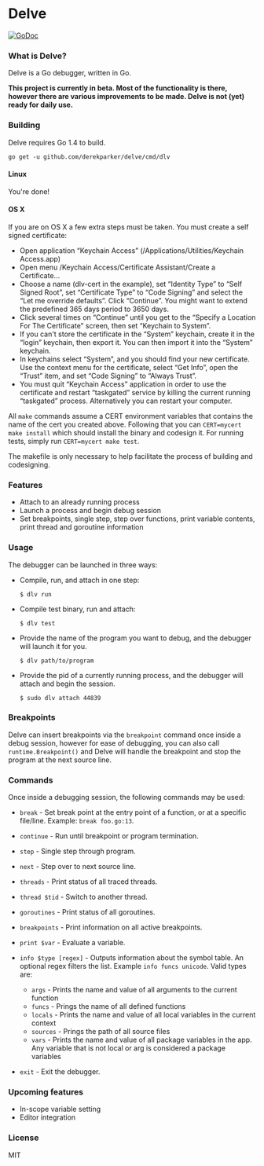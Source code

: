 # Delve

[![GoDoc](https://godoc.org/github.com/derekparker/delve?status.svg)](https://godoc.org/github.com/derekparker/delve)

### What is Delve?

Delve is a Go debugger, written in Go.

**This project is currently in beta. Most of the functionality is there, however there are various improvements to be made. Delve is not (yet) ready for daily use.**

### Building

Delve requires Go 1.4 to build.

```
go get -u github.com/derekparker/delve/cmd/dlv
```

#### Linux

You're done!

#### OS X

If you are on OS X a few extra steps must be taken. You must create a self signed certificate:

* Open application “Keychain Access” (/Applications/Utilities/Keychain Access.app)
* Open menu /Keychain Access/Certificate Assistant/Create a Certificate...
* Choose a name (dlv-cert in the example), set “Identity Type” to “Self Signed Root”, set “Certificate Type” to “Code Signing” and select the “Let me override defaults”. Click “Continue”. You might want to extend the predefined 365 days period to 3650 days.
* Click several times on “Continue” until you get to the “Specify a Location For The Certificate” screen, then set “Keychain to System”.
* If you can't store the certificate in the “System” keychain, create it in the “login” keychain, then export it. You can then import it into the “System” keychain.
* In keychains select “System”, and you should find your new certificate. Use the context menu for the certificate, select “Get Info”, open the “Trust” item, and set “Code Signing” to “Always Trust”.
* You must quit “Keychain Access” application in order to use the certificate and restart “taskgated” service by killing the current running “taskgated” process. Alternatively you can restart your computer.

All `make` commands assume a CERT environment variables that contains the name of the cert you created above.
Following that you can `CERT=mycert make install` which should install the binary and codesign it. For running tests, simply run `CERT=mycert make test`.

The makefile is only necessary to help facilitate the process of building and codesigning.

### Features

* Attach to an already running process
* Launch a process and begin debug session
* Set breakpoints, single step, step over functions, print variable contents, print thread and goroutine information

### Usage

The debugger can be launched in three ways:

* Compile, run, and attach in one step:

	```
	$ dlv run
	```

* Compile test binary, run and attach:

	```
	$ dlv test
	```

* Provide the name of the program you want to debug, and the debugger will launch it for you.

	```
	$ dlv path/to/program
	```

* Provide the pid of a currently running process, and the debugger will attach and begin the session.

	```
	$ sudo dlv attach 44839
	```

### Breakpoints

Delve can insert breakpoints via the `breakpoint` command once inside a debug session, however for ease of debugging, you can also call `runtime.Breakpoint()` and Delve will handle the breakpoint and stop the program at the next source line.

### Commands

Once inside a debugging session, the following commands may be used:

* `break` - Set break point at the entry point of a function, or at a specific file/line. Example: `break foo.go:13`.

* `continue` - Run until breakpoint or program termination.

* `step` - Single step through program.

* `next` - Step over to next source line.

* `threads` - Print status of all traced threads.

* `thread $tid` - Switch to another thread.

* `goroutines` - Print status of all goroutines.

* `breakpoints` - Print information on all active breakpoints.

* `print $var` - Evaluate a variable.

* `info $type [regex]` - Outputs information about the symbol table. An optional regex filters the list. Example `info funcs unicode`. Valid types are:
  * `args` - Prints the name and value of all arguments to the current function
  * `funcs` - Prings the name of all defined functions
  * `locals` - Prints the name and value of all local variables in the current context
  * `sources` - Prings the path of all source files
  * `vars` - Prints the name and value of all package variables in the app. Any variable that is not local or arg is considered a package variables

* `exit` - Exit the debugger.


### Upcoming features

* In-scope variable setting
* Editor integration

### License

MIT
